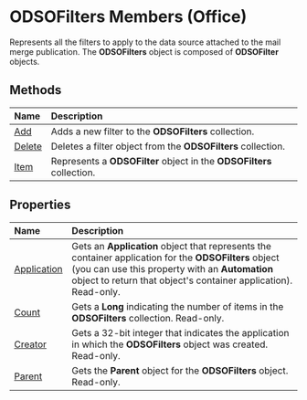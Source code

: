 
# ODSOFilters Members (Office)
Represents all the filters to apply to the data source attached to the mail merge publication. The  **ODSOFilters** object is composed of **ODSOFilter** objects.

## Methods



|**Name**|**Description**|
|:-----|:-----|
| [Add](ced18180-09bf-7663-66d5-7543ac7f6b84.md)|Adds a new filter to the  **ODSOFilters** collection.|
| [Delete](0c2e8b91-e14d-1303-2239-986162ff038b.md)|Deletes a filter object from the  **ODSOFilters** collection.|
| [Item](eff21bc3-dc55-82a4-d405-2d4842c8bfa0.md)|Represents a  **ODSOFilter** object in the **ODSOFilters** collection.|

## Properties



|**Name**|**Description**|
|:-----|:-----|
| [Application](942b52ed-cb45-6ad0-55a0-4313a4aa9d66.md)|Gets an  **Application** object that represents the container application for the **ODSOFilters** object (you can use this property with an **Automation** object to return that object's container application). Read-only.|
| [Count](2612b227-07e4-2be7-a6e1-a67f6d560af0.md)|Gets a  **Long** indicating the number of items in the **ODSOFilters** collection. Read-only.|
| [Creator](07ee6436-3e4c-2d4d-46c4-4c0ac63814b5.md)|Gets a 32-bit integer that indicates the application in which the  **ODSOFilters** object was created. Read-only.|
| [Parent](4c8c3182-be2c-7bfc-f1ac-d3547d4938a0.md)|Gets the  **Parent** object for the **ODSOFilters** object. Read-only.|
